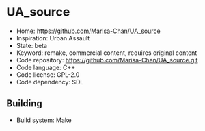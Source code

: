 # UA_source

- Home: https://github.com/Marisa-Chan/UA_source
- Inspiration: Urban Assault
- State: beta
- Keyword: remake, commercial content, requires original content
- Code repository: https://github.com/Marisa-Chan/UA_source.git
- Code language: C++
- Code license: GPL-2.0
- Code dependency: SDL

## Building

- Build system: Make
